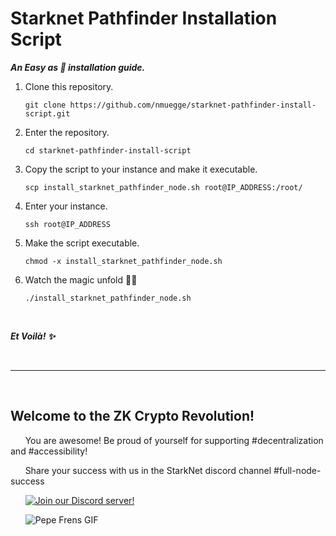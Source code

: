 # Starknet Pathfinder Installation Script

***An Easy as 🥧 installation guide.***

1. Clone this repository.
    
    ```console
    git clone https://github.com/nmuegge/starknet-pathfinder-install-script.git
    ```
    
2. Enter the repository.

    ```console
    cd starknet-pathfinder-install-script
    ```
    
3. Copy the script to your instance and make it executable.

    ```console
    scp install_starknet_pathfinder_node.sh root@IP_ADDRESS:/root/
    ```
      
4. Enter your instance.

    ```console
    ssh root@IP_ADDRESS
    ```

5. Make the script executable.

    ```console
    chmod -x install_starknet_pathfinder_node.sh
    ```

      
6. Watch the magic unfold 🧙‍🪄 

    ```console
    ./install_starknet_pathfinder_node.sh
    ```
       
<p>&nbsp;</p>

***Et Voilà! ✨***

&nbsp;

------

&nbsp;

## Welcome to the ZK Crypto Revolution!

&nbsp;&nbsp;&nbsp;&nbsp;&nbsp;&nbsp;You are awesome! Be proud of yourself for supporting #decentralization and #accessibility!

&nbsp;&nbsp;&nbsp;&nbsp;&nbsp;&nbsp;Share your success with us in the StarkNet discord channel #full-node-success

&nbsp;&nbsp;&nbsp;&nbsp;&nbsp;&nbsp;[![Join our Discord server!](https://invidget.switchblade.xyz/Fx6zFE7n?theme=light)](https://discord.gg/Fx6zFE7n)

&nbsp;&nbsp;&nbsp;&nbsp;&nbsp;&nbsp;![Pepe Frens GIF](https://c.tenor.com/3EfJ246BYTEAAAAC/frens-pepe.gif)




